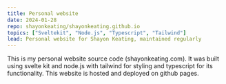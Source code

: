 ```yaml
---
title: Personal website
date: 2024-01-28
repo: shayonkeating/shayonkeating.github.io
topics: ["Sveltekit", "Node.js", "Typescript", "Tailwind"]
lead: Personal website for Shayon Keating, maintained regularly 
---
```


This is my personal website source code (shayonkeating.com). It was built using svelte kit and node.js with tailwind for styling
and typescript for its functionality. This website is hosted and deployed on github pages.
